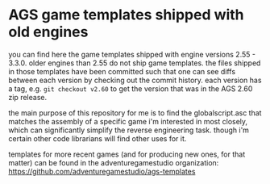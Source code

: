 AGS game templates shipped with old engines
===========================================

you can find here the game templates shipped with engine versions 2.55 - 3.3.0.
older engines than 2.55 do not ship game templates.
the files shipped in those templates have been committed such that one can see
diffs between each version by checking out the commit history.
each version has a tag, e.g. `git checkout v2.60` to get the version that was in
the AGS 2.60 zip release.

the main purpose of this repository for me is to find the globalscript.asc
that matches the assembly of a specific game i'm interested in most closely,
which can significantly simplify the reverse engineering task.
though i'm certain other code librarians will find other uses for it.

templates for more recent games (and for producing new ones, for that matter)
can be found in the adventuregamestudio organization:
https://github.com/adventuregamestudio/ags-templates
